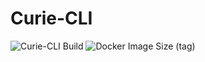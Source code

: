 # Curie-CLI

![Curie-CLI Build](https://github.com/navanchauhan/curie-cli/workflows/Curie-CLI%20Build/badge.svg)
![Docker Image Size (tag)](https://img.shields.io/docker/image-size/navanchauhan/curie-clie/latest?style=social)

